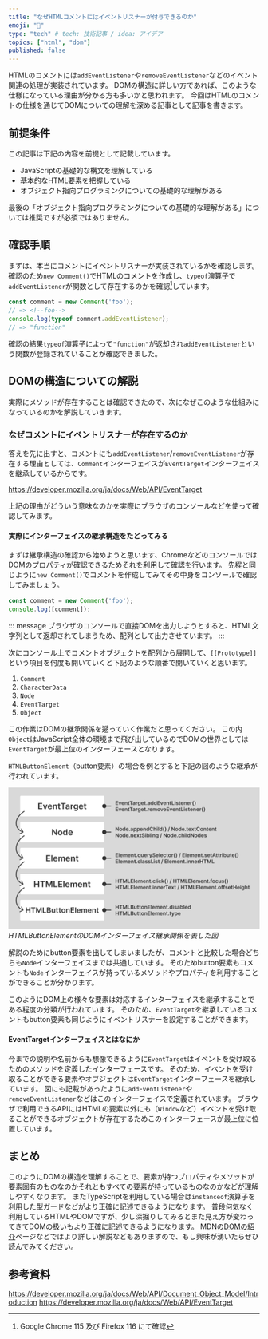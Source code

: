 ```yaml
---
title: "なぜHTMLコメントにはイベントリスナーが付与できるのか"
emoji: "💭"
type: "tech" # tech: 技術記事 / idea: アイデア
topics: ["html", "dom"]
published: false
---
```


HTMLのコメントには`addEventListener`や`removeEventListener`などのイベント関連の処理が実装されています。
DOMの構造に詳しい方であれば、このような仕様になっている理由が分かる方も多いかと思われます。
今回はHTMLのコメントの仕様を通じてDOMについての理解を深める記事として記事を書きます。

## 前提条件

この記事は下記の内容を前提として記載しています。

- JavaScriptの基礎的な構文を理解している
- 基本的なHTML要素を把握している
- オブジェクト指向プログラミングについての基礎的な理解がある

最後の「オブジェクト指向プログラミングについての基礎的な理解がある」については推奨ですが必須ではありません。

## 確認手順

まずは、本当にコメントにイベントリスナーが実装されているかを確認します。
確認のため`new Comment()`でHTMLのコメントを作成し、`typeof`演算子で`addEventListener`が関数として存在するのかを確認[^1]しています。  

[^1]: Google Chrome 115 及び Firefox 116 にて確認

```ts
const comment = new Comment('foo');
// => <!--foo-->
console.log(typeof comment.addEventListener);
// => "function"
```

確認の結果`typeof`演算子によって`"function"`が返却され`addEventListener`という関数が登録されていることが確認できました。

## DOMの構造についての解説

実際にメソッドが存在することは確認できたので、次になぜこのような仕組みになっているのかを解説していきます。

### なぜコメントにイベントリスナーが存在するのか

答えを先に出すと、コメントにも`addEventListener`/`removeEventListener`が存在する理由としては、`Comment`インターフェイスが`EventTarget`インターフェイスを継承しているからです。

https://developer.mozilla.org/ja/docs/Web/API/EventTarget

上記の理由がどういう意味なのかを実際にブラウザのコンソールなどを使って確認してみます。

#### 実際にインターフェイスの継承構造をたどってみる

まずは継承構造の確認から始めようと思います、ChromeなどのコンソールではDOMのプロパティが確認できるためそれを利用して確認を行います。
先程と同じように`new Comment()`でコメントを作成してみてその中身をコンソールで確認してみましょう。

```ts
const comment = new Comment('foo');
console.log([comment]);
```

::: message
ブラウザのコンソールで直接DOMを出力しようとすると、HTML文字列として返却されてしまうため、配列として出力させています。
:::

次にコンソール上でコメントオブジェクトを配列から展開して、`[[Prototype]]`という項目を何度も開いていくと下記のような順番で開いていくと思います。

1. `Comment`
2. `CharacterData`
3. `Node`
4. `EventTarget`
5. `Object`

この作業はDOMの継承関係を遡っていく作業だと思ってください。
この内`Object`はJavaScript全体の環境まで飛び出しているのでDOMの世界としては`EventTarget`が最上位のインターフェースとなります。

`HTMLButtonElement`（button要素）の場合を例とすると下記の図のような継承が行われています。

![EventTargetインターフェイスはaddEventListenerなどが存在する、NodeインターフェイスはappendChild・textContentなどが存在する、ElementインターフェイスはqueryセレクターメソッドやinnerHTMLが存在する、HTMLElementインターフェイスはclickメソッドやinnerTextなどが存在する、HTMLButtonElementインターフェイスはdisabledやtypeなどが存在する。](/images/articles/comment-event-listen/dom-interface.jpg)
*HTMLButtonElementのDOMインターフェイス継承関係を表した図*

解説のためにbutton要素を出してしまいましたが、コメントと比較した場合どちらも`Node`インターフェイスまでは共通しています。
そのためbutton要素もコメントも`Node`インターフェイスが持っているメソッドやプロパティを利用することができることが分かります。

このようにDOM上の様々な要素は対応するインターフェイスを継承することである程度の分類が行われています。
そのため、`EventTarget`を継承しているコメントもbutton要素も同じようにイベントリスナーを設定することができます。

#### EventTargetインターフェイスとはなにか

今までの説明や名前からも想像できるように`EventTarget`はイベントを受け取るためのメソッドを定義したインターフェースです。
そのため、イベントを受け取ることができる要素やオブジェクトは`EventTarget`インターフェースを継承しています。
図にも記載があったように`addEventListener`や`removeEventListener`などはこのインターフェイスで定義されています。
ブラウザで利用できるAPIにはHTMLの要素以外にも（`Window`など）イベントを受け取ることができるオブジェクトが存在するためこのインターフェースが最上位に位置しています。

## まとめ

このようにDOMの構造を理解することで、要素が持つプロパティやメソッドが要素固有のものなのかそれともすべての要素が持っているものなのかなどが理解しやすくなります。
またTypeScriptを利用している場合は`instanceof`演算子を利用した型ガードなどがより正確に記述できるようになります。
普段何気なく利用しているHTMLやDOMですが、少し深掘りしてみるとまた見え方が変わってきてDOMの扱いもより正確に記述できるようになります。
MDNの[DOMの紹介](https://developer.mozilla.org/ja/docs/Web/API/Document_Object_Model/Introduction)ページなどではより詳しい解説などもありますので、もし興味が湧いたらぜひ読んでみてください。

## 参考資料

https://developer.mozilla.org/ja/docs/Web/API/Document_Object_Model/Introduction
https://developer.mozilla.org/ja/docs/Web/API/EventTarget
